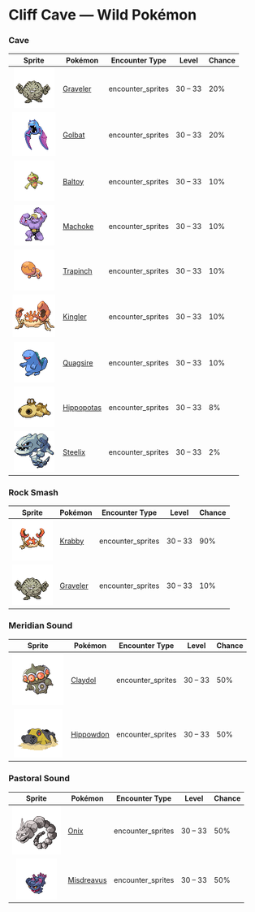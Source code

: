 # Cliff Cave — Wild Pokémon

### Cave

| Sprite | Pokémon | Encounter Type | Level | Chance |
|:------:|---------|:--------------:|-------|--------|
| ![Graveler](../../assets/sprites/graveler/front.gif "Graveler: A slow walker, it rolls to move. It pays no attention to any object that happens to be in its path.") | [Graveler](../../pokemon/graveler.md) | encounter_sprites| 30 – 33 | 20% |
| ![Golbat](../../assets/sprites/golbat/front.gif "Golbat: It can drink more than 10 ounces of blood at once. If it has too much, it gets heavy and flies clumsily.") | [Golbat](../../pokemon/golbat.md) | encounter_sprites| 30 – 33 | 20% |
| ![Baltoy](../../assets/sprites/baltoy/front.gif "Baltoy: It moves while spinning around on its single foot. Some BALTOY have been seen spinning on their heads.") | [Baltoy](../../pokemon/baltoy.md) | encounter_sprites| 30 – 33 | 10% |
| ![Machoke](../../assets/sprites/machoke/front.gif "Machoke: The muscles covering its body teem with power. Even when still, it exudes an amazing sense of strength.") | [Machoke](../../pokemon/machoke.md) | encounter_sprites| 30 – 33 | 10% |
| ![Trapinch](../../assets/sprites/trapinch/front.gif "Trapinch: Its nest is a sloped, bowl-like pit in the desert. Once something has fallen in, there is no escape.") | [Trapinch](../../pokemon/trapinch.md) | encounter_sprites| 30 – 33 | 10% |
| ![Kingler](../../assets/sprites/kingler/front.gif "Kingler: Its pincers grow peculiarly large. If it lifts the pincers too fast, it loses its balance and staggers.") | [Kingler](../../pokemon/kingler.md) | encounter_sprites| 30 – 33 | 10% |
| ![Quagsire](../../assets/sprites/quagsire/front.gif "Quagsire: Due to its relaxed and carefree attitude, it often bumps its head on boulders and boat hulls as it swims.") | [Quagsire](../../pokemon/quagsire.md) | encounter_sprites| 30 – 33 | 10% |
| ![Hippopotas](../../assets/sprites/hippopotas/front.gif "Hippopotas: It shrouds itself in sand to ward off germs. It travels easily through the sands of the desert.") | [Hippopotas](../../pokemon/hippopotas.md) | encounter_sprites| 30 – 33 | 8% |
| ![Steelix](../../assets/sprites/steelix/front.gif "Steelix: It’s said that if an ONIX lives for 100 years, its composition becomes diamondlike as it evolves into a STEELIX.") | [Steelix](../../pokemon/steelix.md) | encounter_sprites| 30 – 33 | 2% |

### Rock Smash

| Sprite | Pokémon | Encounter Type | Level | Chance |
|:------:|---------|:--------------:|-------|--------|
| ![Krabby](../../assets/sprites/krabby/front.gif "Krabby: The pincers break off easily. If it loses a pincer, it somehow becomes incapable of walking sideways.") | [Krabby](../../pokemon/krabby.md) | encounter_sprites| 30 – 33 | 90% |
| ![Graveler](../../assets/sprites/graveler/front.gif "Graveler: A slow walker, it rolls to move. It pays no attention to any object that happens to be in its path.") | [Graveler](../../pokemon/graveler.md) | encounter_sprites| 30 – 33 | 10% |

### Meridian Sound

| Sprite | Pokémon | Encounter Type | Level | Chance |
|:------:|---------|:--------------:|-------|--------|
| ![Claydol](../../assets/sprites/claydol/front.gif "Claydol: It is said that it originates from clay dolls made by an ancient civilization.") | [Claydol](../../pokemon/claydol.md) | encounter_sprites| 30 – 33 | 50% |
| ![Hippowdon](../../assets/sprites/hippowdon/front.gif "Hippowdon: It brandishes its gaping mouth in a display of fearsome strength. It raises vast quantities of sand while attacking.") | [Hippowdon](../../pokemon/hippowdon.md) | encounter_sprites| 30 – 33 | 50% |

### Pastoral Sound

| Sprite | Pokémon | Encounter Type | Level | Chance |
|:------:|---------|:--------------:|-------|--------|
| ![Onix](../../assets/sprites/onix/front.gif "Onix: It rapidly bores through the ground at 50 mph by squirming and twisting its massive, rugged body.") | [Onix](../../pokemon/onix.md) | encounter_sprites| 30 – 33 | 50% |
| ![Misdreavus](../../assets/sprites/misdreavus/front.gif "Misdreavus: It loves to bite and yank people’s hair from behind without warning, just to see their shocked reactions.") | [Misdreavus](../../pokemon/misdreavus.md) | encounter_sprites| 30 – 33 | 50% |

